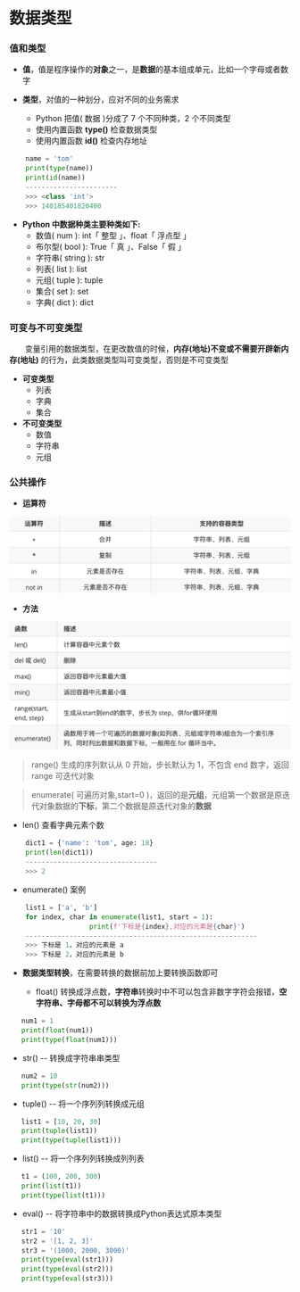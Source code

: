 # 数据类型
### 值和类型
* **值**，值是程序操作的**对象**之一，是**数据**的基本组成单元，比如一个字母或者数字

* **类型**，对值的一种划分，应对不同的业务需求
  * Python 把值( 数据 )分成了 7 个不同种类，2 个不同类型
  * 使用内置函数 **type()** 检查数据类型
  * 使用内置函数 **id()** 检查内存地址

```python
    name = 'tom'
    print(type(name))
    print(id(name))
    -----------------------
    >>> <class 'int'>
    >>> 140185401820400
```
    
* **Python 中数据种类主要种类如下:**
  *  数值( num ): int「 整型 」、float「 浮点型 」
  *  布尔型( bool ): True「 真 」、False「 假 」
  *  字符串( string ): str
  *  列表( list ): list
  *  元组( tuple ): tuple
  *  集合( set ): set
  *  字典( dict ): dict


### 可变与不可变类型
&emsp;&emsp;变量引用的数据类型，在更改数值的时候，**内存(地址)不变或不需要开辟新内存(地址)** 的行为，此类数据类型叫可变类型，否则是不可变类型
* **可变类型**
   * 列表
   * 字典
   * 集合
* **不可变类型**
   * 数值
   * 字符串
   * 元组

### 公共操作
*  **运算符**
 
 ![](/assets/QQ20200922-095418@2x.png)
 
*  **方法**

 ![](/assets/QQ20200922-095433@2x.png)
 > range() 生成的序列默认从 0 开始，步长默认为 1，不包含 end 数字，返回 range 可迭代对象

 > enumerate( 可遍历对象,start=0 )，返回的是**元组**，元组第一个数据是原迭代对象数据的**下标**，第二个数据是原迭代对象的**数据**

 * len() 查看字典元素个数
 
 ```python
     dict1 = {'name': 'tom', age: 18}
     print(len(dict1))
     ---------------------------------
     >>> 2
 ```
 
 * enumerate() 案例
 
 ```python
     list1 = ['a', 'b']
     for index, char in enumerate(list1, start = 1):
                     print(f'下标是{index},对应的元素是{char}')
     ----------------------------------------------------------
     >>> 下标是 1，对应的元素是 a
     >>> 下标是 2，对应的元素是 b
 ```


  

* **数据类型转换**，在需要转换的数据前加上要转换函数即可

  * float() 转换成浮点数，**字符串**转换时中不可以包含非数字字符会报错，**空字符串、字母都不可以转换为浮点数**
  
 ```python
    num1 = 1 
    print(float(num1))  
    print(type(float(num1)))
 ```

  * str() -- 转换成字符串串类型

 ``` python 
    num2 = 10 
    print(type(str(num2))) 
 ``` 

  *  tuple() -- 将一个序列列转换成元组 

 ```python
    list1 = [10, 20, 30] 
    print(tuple(list1)) 
    print(type(tuple(list1)))
 ```

  *  list() -- 将一个序列列转换成列列表 
   
 ```python
    t1 = (100, 200, 300) 
    print(list(t1)) 
    print(type(list(t1)))
 ```  

  *  eval() -- 将字符串中的数据转换成Python表达式原本类型 

 ```python
    str1 = '10'
    str2 = '[1, 2, 3]'
    str3 = '(1000, 2000, 3000)'
    print(type(eval(str1)))
    print(type(eval(str2)))
    print(type(eval(str3))) 

 ```







